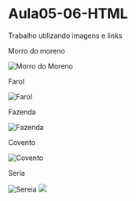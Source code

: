 # Aula05-06-HTML
Trabalho utilizando imagens e links


<!-- Aula05 -->
<!DOCTYPE html>
<html lang="en">
<head>
    <meta charset="UTF-8">
    <meta http-equiv="X-UA-Compatible" content="IE=edge">
    <meta name="viewport" content="width=device-width, initial-scale=1.0">
    <title>Document</title>
</head>
<body>
    <p>Morro do moreno</p>
    <img src="./img/transferir (1).jpg" alt="Morro do Moreno">
    <p>Farol</p>
    <img src="./img/transferir (2).jpg" alt="Farol">
    <p>Fazenda</p>
    <img src="./img/transferir (3).jpg" alt="Fazenda">
    <p>Covento</p>
    <img src="./img/transferir.jpg" alt="Covento">
    <p>Seria</p>
    <img src="./img/transferir (4).jpg" alt="Sereia">
</body>
</html>



<!-- Aula06 -->
<!DOCTYPE html>
<html lang="en">
<head>
    <meta charset="UTF-8">
    <meta http-equiv="X-UA-Compatible" content="IE=edge">
    <meta name="viewport" content="width=device-width, initial-scale=1.0">
    <title>Document</title>
</head>
<head>
    <!-- Image Map Generated by http://www.image-map.net/ -->
<img src="coleta-de-frutas-planas-organicas_23-2148950159.avif" usemap="#image-map">

<map name="image-map">
    <area target="" alt="Uva" title="Uva" href="https://translate.google.com/?sl=pt&amp;tl=en&amp;text=Uva" coords="522,109,80" shape="circle">
    <area target="" alt="Maçã" title="Maçã" href="https://translate.google.com/?sl=pt&amp;tl=en&amp;text=Maçã" coords="22,232,220,233,216,350,44,350" shape="poly">
    <area target="" alt="Morango" title="Morango" href="https://translate.google.com/?sl=pt&amp;tl=en&amp;text=Morango" coords="231,306,424,312,419,448,241,449" shape="poly">
    <area target="" alt="Abacaxi" title="Abacaxi" href="https://translate.google.com/?sl=pt&amp;tl=en&amp;text=Abacaxi" coords="449,187,610,188,612,421,443,408" shape="poly">
    <area target="" alt="Melancia" title="Melancia" href="https://translate.google.com/?sl=pt&amp;tl=en&amp;text=Melancai" coords="22,423,214,406,223,472,315,570,221,606,30,544" shape="poly">
    <area target="" alt="Limão" title="Limão" href="https://translate.google.com/?sl=pt&amp;tl=en&amp;text=Limão" coords="428,433,552,450,549,582,389,586,388,509" shape="poly">
    <area target="" alt="Banana" title="Banana" href="https://translate.google.com/?sl=pt&amp;tl=en&amp;text=Banana" coords="234,245,417,254,421,75,315,90,267,174,210,190" shape="poly">
    <area target="" alt="Laranja" title="Laranja" href="https://translate.google.com/?sl=pt&amp;tl=en&amp;text=Laranja" coords="47,26,136,30,258,55,244,164,33,139" shape="poly">
</map>

</head>
</html>
